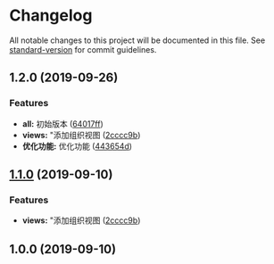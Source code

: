 # Changelog

All notable changes to this project will be documented in this file. See [standard-version](https://github.com/conventional-changelog/standard-version) for commit guidelines.

## 1.2.0 (2019-09-26)


### Features

* **all:** 初始版本 ([64017ff](https://github.com/hansu123/han-admin-TS/commit/64017ff))
* **views:** "添加组织视图 ([2cccc9b](https://github.com/hansu123/han-admin-TS/commit/2cccc9b))
* **优化功能:** 优化功能 ([443654d](https://github.com/hansu123/han-admin-TS/commit/443654d))

## [1.1.0](https://github.com/hansu123/han-admin-TS/compare/v1.0.0...v1.1.0) (2019-09-10)


### Features

* **views:** "添加组织视图 ([2cccc9b](https://github.com/hansu123/han-admin-TS/commit/2cccc9b))

## 1.0.0 (2019-09-10)

